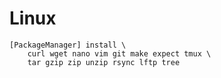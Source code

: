 # Linux

```text
[PackageManager] install \
    curl wget nano vim git make expect tmux \
    tar gzip zip unzip rsync lftp tree
```
